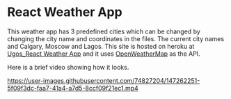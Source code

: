 # React Weather App

This weather app has 3 predefined cities which can be changed by changing the city name and coordinates in the files. The current city names and Calgary, Moscow and Lagos. This site is hosted on heroku at [Ugos_React Weather App](https://nameless-spire-27832.herokuapp.com/) and it uses [OpenWeatherMap](https://openweathermap.org/) as the API.

Here is a brief video showing how it looks.


https://user-images.githubusercontent.com/74827204/147262251-5f09f3dc-faa7-41a4-a7d5-8ccf09f21ec1.mp4


